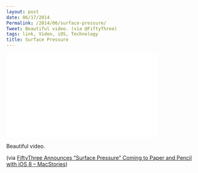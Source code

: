 ```yaml
---
layout: post
date: 06/17/2014
Permalink: /2014/06/surface-pressure/
Tweet: Beautiful video. (via @FiftyThree)
tags: link, Video, iOS, Technology
title: Surface Pressure
---
```


<iframe id="video" src="//player.vimeo.com/video/98146708?title=0&byline=0&portrait=0" width="400" height="224" frameborder="0" title="Pencil / Surface Pressure" webkitallowfullscreen mozallowfullscreen allowfullscreen></iframe>

<p>Beautiful video.</p>

<p>(via <a href="http://www.macstories.net/news/fiftythree-announces-surface-pressure-coming-to-paper-and-pencil-with-ios-8/">FiftyThree Announces “Surface Pressure” Coming to Paper and Pencil with iOS 8 – MacStories</a>)</p>